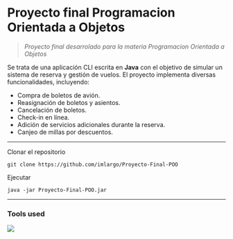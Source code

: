 # Proyecto final Programacion Orientada a Objetos

> _Proyecto final desarrolado para la materia Programacion Orientada a Objetos_

Se trata de una aplicación CLI escrita en **Java** con el objetivo de simular un sistema de reserva y gestión de vuelos. El proyecto implementa diversas funcionalidades, incluyendo:

- Compra de boletos de avión.
- Reasignación de boletos y asientos.
- Cancelación de boletos.
- Check-in en línea.
- Adición de servicios adicionales durante la reserva.
- Canjeo de millas por descuentos.

---

Clonar el repositorio
```
git clone https://github.com/imlargo/Proyecto-Final-POO
```

Ejecutar
```
java -jar Proyecto-Final-POO.jar
```

***

### Tools used

<a href="https://skillicons.dev">
  <img src="https://skillicons.dev/icons?i=java,git,github,vscode&theme=dark" />
</a>
